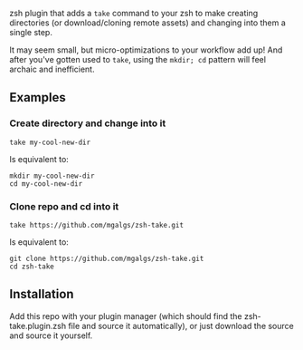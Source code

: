 zsh plugin that adds a `take` command to your zsh to make creating
directories (or download/cloning remote assets) and changing into them a
single step.

It may seem small, but micro-optimizations to your workflow add up! And
after you've gotten used to `take`, using the `mkdir; cd` pattern will feel
archaic and inefficient.

## Examples

### Create directory and change into it

    take my-cool-new-dir

Is equivalent to:

    mkdir my-cool-new-dir
    cd my-cool-new-dir

### Clone repo and cd into it

    take https://github.com/mgalgs/zsh-take.git

Is equivalent to:

    git clone https://github.com/mgalgs/zsh-take.git
    cd zsh-take

## Installation

Add this repo with your plugin manager (which should find the
zsh-take.plugin.zsh file and source it automatically), or just download the
source and source it yourself.
